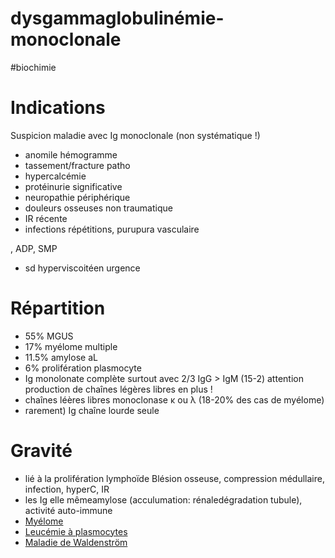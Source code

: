 # dysgammaglobulinémie-monoclonale
#biochimie 



# Indications


Suspicion maladie avec Ig monoclonale (non systématique !)

- anomile hémogramme 
- tassement/fracture patho 
- hypercalcémie 
- protéinurie significative 
- neuropathie périphérique 
- douleurs osseuses non traumatique 
- IR récente 
- infections répétitions, purupura vasculaire 

, ADP, SMP 

- sd hyperviscoitéen urgence 


# Répartition


- 55% MGUS 
- 17% myélome multiple 
- 11.5% amylose aL 
- 6% prolifération plasmocyte 
- Ig monolonate complète surtout avec 2/3 IgG > IgM (15-2)
  attention production de chaînes légères libres en plus ! 
- chaînes léères libres monoclonase κ ou λ (18-20% des cas de myélome) 
- rarement) Ig chaîne lourde seule 


# Gravité


- lié à la prolifération lymphoïde Blésion osseuse, compression médullaire, infection, hyperC, IR 
- les Ig elle mêmeamylose (acculumation: rénaledégradation tubule), activité auto-immune 
- [Myélome](#myc3a9lomenorgmd) 
- [Leucémie à plasmocytes](#leucc3a9mie-c3a0-plasmocytesnorgmd) 
- [Maladie de Waldenström](#maladie-de-waldenstrc3b6mnorgmd) 

